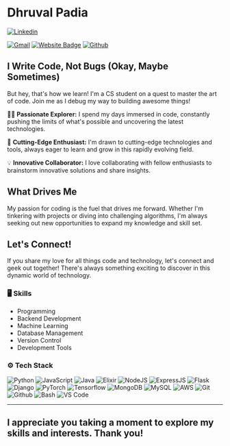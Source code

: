 # Dhruval Padia

[![Linkedin](https://img.shields.io/badge/-LinkedIn-blue?style=flat&logo=Linkedin&logoColor=white)](https://www.linkedin.com/in/dhruvalpadia/)

[![Gmail](https://img.shields.io/badge/-Gmail-c14438?style=flat&logo=Gmail&logoColor=white)](mailto:padiadhruval@gmail.com)
[![Website Badge](https://img.shields.io/badge/-Website-c14438?style=flat&logo=Google-Chrome&logoColor=white&link=https://dhruvalpadia.site)](https://dhruvalpadia.site)
[![Github](https://img.shields.io/badge/Github-Profile-black?style=social&logo=github)](https://github.com/dhruval30)



## I Write Code, Not Bugs (Okay, Maybe Sometimes) 

But hey, that's how we learn! I'm a CS student on a quest to master the art of code. Join me as I debug my way to building awesome things!


👨‍💻 **Passionate Explorer:** I spend my days immersed in code, constantly pushing the limits of what's possible and uncovering the latest technologies.

🌟 **Cutting-Edge Enthusiast:** I'm drawn to cutting-edge technologies and tools, always eager to learn and grow in this rapidly evolving field.

💡 **Innovative Collaborator:** I love collaborating with fellow enthusiasts to brainstorm innovative solutions and share insights.

## What Drives Me

My passion for coding is the fuel that drives me forward. Whether I'm tinkering with projects or diving into challenging algorithms, I'm always seeking out new opportunities to expand my knowledge and skill set.

## Let's Connect!

If you share my love for all things code and technology, let's connect and geek out together! There's always something exciting to discover in this dynamic world of technology.



### 🖥 Skills

- Programming
- Backend Development
- Machine Learning
- Database Management
- Version Control
- Development Tools
### ⚙️ Tech Stack

![Python](https://img.shields.io/badge/-Python-05122A?style=flat-square&logo=Python&color=353535) 
![JavaScript](https://img.shields.io/badge/-JavaScript-05122A?style=flat-square&logo=JavaScript&color=353535) 
![Java](https://img.shields.io/badge/-Java-05122A?style=flat-square&logo=Java&color=353535)
![Elixir](https://img.shields.io/badge/-Elixir-05122A?style=flat-square&logo=Elixir&color=353535)
![NodeJS](https://img.shields.io/badge/-NodeJS-05122A?style=flat-square&logo=Node.js&color=353535) 
![ExpressJS](https://img.shields.io/badge/-ExpressJS-05122A?style=flat-square&logo=Express&color=353535) 
![Flask](https://img.shields.io/badge/-Flask-05122A?style=flat-square&logo=Flask&color=353535) 
![Django](https://img.shields.io/badge/-Django-05122A?style=flat-square&logo=Django&color=353535) 
![PyTorch](https://img.shields.io/badge/-PyTorch-05122A?style=flat-square&logo=PyTorch&color=353535) 
![Tensorflow](https://img.shields.io/badge/-Tensorflow-05122A?style=flat-square&logo=TensorFlow&color=353535) 
![MongoDB](https://img.shields.io/badge/-MongoDB-05122A?style=flat-square&logo=MongoDB&color=353535) 
![MySQL](https://img.shields.io/badge/-MySQL-05122A?style=flat-square&logo=MySQL&color=353535) 
![AWS](https://img.shields.io/badge/-AWS-05122A?style=flat-square&logo=Amazon-AWS&color=353535) 
![Git](https://img.shields.io/badge/-Git-05122A?style=flat-square&logo=Git&color=353535) 
![Github](https://img.shields.io/badge/-Github-05122A?style=flat-square&logo=Github&color=353535) 
![Bash](https://img.shields.io/badge/-Bash-05122A?style=flat-square&logo=GNU-Bash&color=353535) 
![VS Code](https://img.shields.io/badge/-VS%20Code-05122A?style=flat-square&logo=Visual-Studio-Code&color=353535) 



---

## I appreciate you taking a moment to explore my skills and interests. Thank you!

